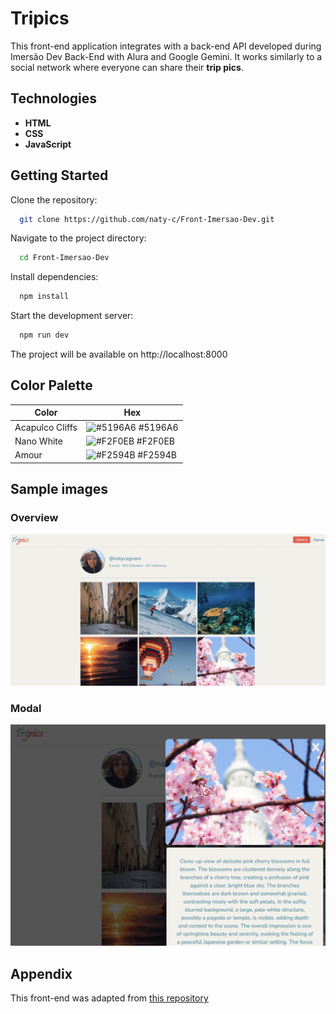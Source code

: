 
# Tripics

This front-end application integrates with a back-end API developed during Imersão Dev Back-End with Alura and Google Gemini. It works similarly to a social network where everyone can share their **trip pics**. 

## Technologies

* **HTML** 
* **CSS** 
* **JavaScript** 

## Getting Started

Clone the repository:

```bash
  git clone https://github.com/naty-c/Front-Imersao-Dev.git
```

Navigate to the project directory:

```bash
  cd Front-Imersao-Dev
``` 

Install dependencies:

```bash
  npm install
``` 

Start the development server:

```bash
  npm run dev
``` 

The project will be available on http://localhost:8000

## Color Palette

| Color             | Hex                                                                |
| ----------------- | ------------------------------------------------------------------ |
| Acapulco Cliffs | ![#5196A6](https://via.placeholder.com/10/5196A6?text=+) #5196A6 |
| Nano White | ![#F2F0EB](https://via.placeholder.com/10/F2F0EB?text=+) #F2F0EB |
| Amour | ![#F2594B](https://via.placeholder.com/10/F2594B?text=+) #F2594B |


## Sample images

### Overview

<img src="assets/images/sample-front-end-tripics.png">

### Modal

<img src="assets/images/sample-front-end-tripics-modal.png">



## Appendix

This front-end was adapted from [this repository](https://github.com/guilhermeonrails/insta-like)

